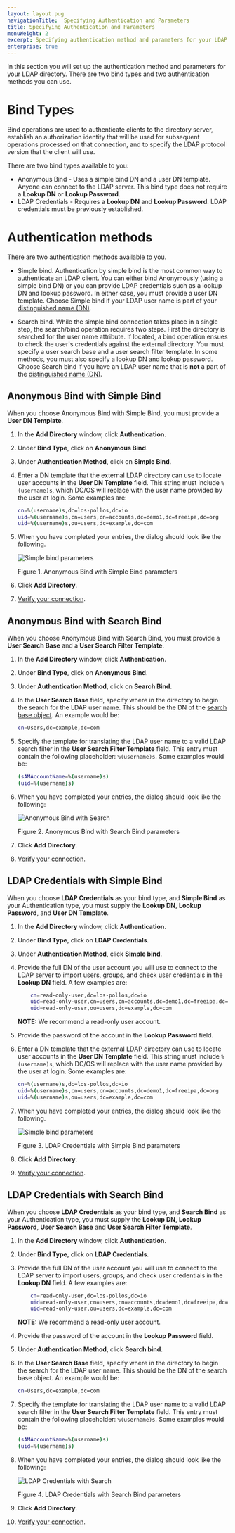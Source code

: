 ```yaml
---
layout: layout.pug
navigationTitle:  Specifying Authentication and Parameters
title: Specifying Authentication and Parameters
menuWeight: 2
excerpt: Specifying authentication method and parameters for your LDAP directory
enterprise: true
---
```

<!-- The source repository for this topic is https://github.com/dcos/dcos-docs-site -->


In this section you will set up the authentication method and parameters for your LDAP directory. There are two bind types and two authentication methods you can use.

# Bind Types

Bind operations are used to authenticate clients to the directory server,  establish an authorization identity that will be used for subsequent operations processed on that connection, and to specify the LDAP protocol version that the client will use.

There are two bind types available to you: 

- Anonymous Bind - Uses a simple bind DN and a user DN template. Anyone can connect to the LDAP server. This bind type does not require a **Lookup DN** or **Lookup Password**. 
- LDAP Credentials - Requires a **Lookup DN** and **Lookup Password**. LDAP credentials must be previously established.

# Authentication methods

There are two authentication methods available to you.

- Simple bind. Authentication by simple bind is the most common way to authenticate an LDAP client. You can either bind Anonymously (using a simple bind DN) or you can provide LDAP credentials such as a lookup DN and lookup password. In either case, you must provide a user DN template. Choose Simple bind if your LDAP user name is part of your [distinguished name (DN)](https://www.ldap.com/ldap-dns-and-rdns).     

- Search bind. While the simple bind connection takes place in a single step, the search/bind operation requires two steps. First the directory is searched for the user name attribute. If located, a bind operation ensues to check the user's credentials against the external directory. You must specify a user search base and a user search filter template. In some methods, you must also specify a lookup DN and lookup password. Choose Search bind if you have an LDAP user name that is **not** a part of the [distinguished name (DN)](https://www.ldap.com/ldap-dns-and-rdns).

## Anonymous Bind with Simple Bind

When you choose Anonymous Bind with Simple Bind, you must provide a **User DN Template**.

1. In the **Add Directory** window, click **Authentication**.
1. Under **Bind Type**, click on **Anonymous Bind**. 
1. Under **Authentication Method**, click on **Simple Bind**.
1. Enter a DN template that the external LDAP directory can use to locate user accounts in the **User DN Template** field. This string must include `%(username)s`, which DC/OS will replace with the user name provided by the user at login. Some examples are:

    ```bash
    cn=%(username)s,dc=los-pollos,dc=io
    uid=%(username)s,cn=users,cn=accounts,dc=demo1,dc=freeipa,dc=org
    uid=%(username)s,ou=users,dc=example,dc=com
    ```

1.  When you have completed your entries, the dialog should look like the following.

    ![Simple bind parameters](/1.13/img/GUI-LDAP-anonymous-simple-bind.png)

    Figure 1. Anonymous Bind with Simple Bind parameters 

1.  Click **Add Directory**.

1.  [Verify your connection](/1.13/security/ent/ldap/ldap-verify/).

## Anonymous Bind with Search Bind

When you choose Anonymous Bind with Search Bind, you must provide a **User Search Base** and a **User Search Filter Template**.

1. In the **Add Directory** window, click **Authentication**.
1. Under **Bind Type**, click on **Anonymous Bind**. 
1. Under **Authentication Method**, click on **Search Bind**.
1. In the **User Search Base** field, specify where in the directory to begin the search for the LDAP user name. This should be the DN of the [search base object](https://technet.microsoft.com/en-us/library/cc978021.aspx). An example would be:

    ```bash
    cn=Users,dc=example,dc=com 
    ```

1.  Specify the template for translating the LDAP user name to a valid LDAP search filter in the **User Search Filter Template** field. This entry must contain the following placeholder: `%(username)s`. Some examples would be:

    ```bash
    (sAMAccountName=%(username)s)
    (uid=%(username)s)
    ```
1. When you have completed your entries, the dialog should look like the following:

    ![Anonymous Bind with Search](/1.13/img/GUI-LDAP-anonymous-search-bind.png)

    Figure 2. Anonymous Bind with Search Bind parameters

1.  Click **Add Directory**.
1.  [Verify your connection](/1.13/security/ent/ldap/ldap-verify/).

## LDAP Credentials with Simple Bind

When you choose **LDAP Credentials** as your bind type, and **Simple Bind** as your Authentication type, you must supply the **Lookup DN**, **Lookup Password**, and **User DN Template**.

1. In the **Add Directory** window, click **Authentication**.
1. Under **Bind Type**, click on **LDAP Credentials**.
1. Under **Authentication Method**, click **Simple bind**.
1. Provide the full DN of the user account you will use to connect to the LDAP server to import users, groups, and check user credentials in the **Lookup DN** field. A few examples are:

    ```bash
        cn=read-only-user,dc=los-pollos,dc=io
        uid=read-only-user,cn=users,cn=accounts,dc=demo1,dc=freeipa,dc=org
        uid=read-only-user,ou=users,dc=example,dc=com
    ```

    <p class="message--note"><strong>NOTE: </strong>We recommend a read-only user account.</p>

1. Provide the password of the account in the **Lookup Password** field.

1. Enter a DN template that the external LDAP directory can use to locate user accounts in the **User DN Template** field. This string must include `%(username)s`, which DC/OS will replace with the user name provided by the user at login. Some examples are:

    ```bash
    cn=%(username)s,dc=los-pollos,dc=io
    uid=%(username)s,cn=users,cn=accounts,dc=demo1,dc=freeipa,dc=org
    uid=%(username)s,ou=users,dc=example,dc=com
    ```

1.  When you have completed your entries, the dialog should look like the following.

    ![Simple bind parameters](/1.13/img/GUI-LDAP-credentials-simple.png)

    Figure 3. LDAP Credentials with Simple Bind parameters 

1.  Click **Add Directory**.

1.  [Verify your connection](/1.13/security/ent/ldap/ldap-verify/).

## LDAP Credentials with Search Bind

When you choose **LDAP Credentials** as your bind type, and **Search Bind** as your Authentication type, you must supply the **Lookup DN**, **Lookup Password**, **User Search Base** and **User Search Filter Template**.

1. In the **Add Directory** window, click **Authentication**.
1. Under **Bind Type**, click on **LDAP Credentials**.
1. Provide the full DN of the user account you will use to connect to the LDAP server to import users, groups, and check user credentials in the **Lookup DN** field. A few examples are:

    ```bash
        cn=read-only-user,dc=los-pollos,dc=io
        uid=read-only-user,cn=users,cn=accounts,dc=demo1,dc=freeipa,dc=org
        uid=read-only-user,ou=users,dc=example,dc=com
    ```

    <p class="message--note"><strong>NOTE: </strong>We recommend a read-only user account.</p>

1. Provide the password of the account in the **Lookup Password** field.
1. Under **Authentication Method**, click **Search bind**.
1. In the **User Search Base** field, specify where in the directory to begin the search for the LDAP user name. This should be the DN of the search base object. An example would be:

    ```bash
    cn=Users,dc=example,dc=com 
    ```

1.  Specify the template for translating the LDAP user name to a valid LDAP search filter in the **User Search Filter Template** field. This entry must contain the following placeholder: `%(username)s`. Some examples would be:

    ```bash
    (sAMAccountName=%(username)s)
    (uid=%(username)s)
    ```
1. When you have completed your entries, the dialog should look like the following:

    ![LDAP Credentials with Search](/1.13/img/GUI-LDAP-credentials-search.png)

    Figure 4. LDAP Credentials with Search Bind parameters

1.  Click **Add Directory**.
1.  [Verify your connection](/1.13/security/ent/ldap/ldap-verify/).

